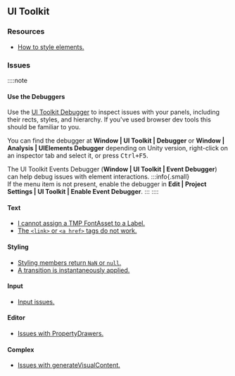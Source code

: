## UI Toolkit

### Resources
- [How to style elements.](UI%20Toolkit/Styling.md)

### Issues
::::note
#### Use the Debuggers
Use the [UI Toolkit Debugger](https://docs.unity3d.com/Manual/UIE-ui-debugger.html) to inspect issues with your panels, including their rects, styles, and hierarchy. If you've used browser dev tools this should be familiar to you.

You can find the debugger at **Window | UI Toolkit | Debugger** or **Window | Analysis | UIElements Debugger** depending on Unity version, right-click on an inspector tab and select it, or press <kbd>Ctrl+F5</kbd>.

The UI Toolkit Events Debugger (**Window | UI Toolkit | Event Debugger**) can help debug issues with element interactions.
:::info{.small}  
If the menu item is not present, enable the debugger in **Edit | Project Settings | UI Toolkit | Enable Event Debugger**.
:::
::::

#### Text
- [I cannot assign a TMP FontAsset to a Label.](UI%20Toolkit/Font%20Asset.md)
- [The `<link>` or `<a href>` tags do not work.](UI%20Toolkit/Links.md)

#### Styling
- [Styling members return `NaN` or `null`.](UI%20Toolkit/Resolved%20Style.md)
- [A transition is instantaneously applied.](UI%20Toolkit/Styles/Transitions.md)

#### Input
- [Input issues.](UI%20Toolkit/Input%20Issues.md)

#### Editor
- [Issues with PropertyDrawers.](../Programming/Editor%20Extensions/Property%20Drawers/UI%20Toolkit%20PropertyDrawer.md)

#### Complex
- [Issues with generateVisualContent.](UI%20Toolkit/generateVisualContent.md)

